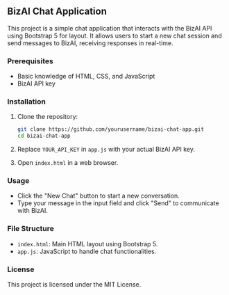 ## BizAI Chat Application

This project is a simple chat application that interacts with the BizAI API using Bootstrap 5 for layout. It allows users to start a new chat session and send messages to BizAI, receiving responses in real-time.

### Prerequisites

- Basic knowledge of HTML, CSS, and JavaScript
- BizAI API key

### Installation

1. Clone the repository:
   ```bash
   git clone https://github.com/yourusername/bizai-chat-app.git
   cd bizai-chat-app
   ```

2. Replace `YOUR_API_KEY` in `app.js` with your actual BizAI API key.

3. Open `index.html` in a web browser.

### Usage

- Click the "New Chat" button to start a new conversation.
- Type your message in the input field and click "Send" to communicate with BizAI.

### File Structure

- `index.html`: Main HTML layout using Bootstrap 5.
- `app.js`: JavaScript to handle chat functionalities.

### License

This project is licensed under the MIT License.